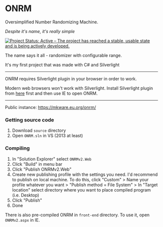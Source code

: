 # ONRM
Oversimplified Number Randomizing Machine.

*Despite it's name, it's really simple*

[![Project Status: Active – The project has reached a stable, usable state and is being actively developed.](https://www.repostatus.org/badges/latest/active.svg)](https://www.repostatus.org/#active)

The name says it all - randomizer with configurable range.

It's my first project that was made with C# and Silverlight

---

ONRM requires Silverlight plugin in your browser in order to work.

Modern web browsers won't work with Silverlight. Install Silverlight plugin from [here](https://mkware.eu.org/onrm/silverlight/) first and then use IE to open ONRM.

---

Public instance: https://mkware.eu.org/onrm/

### Getting source code

1. Download `source` directory
2. Open `ONRM.sln` in VS (2013 at least)

### Compiling

1. In "Solution Explorer" select `ONRMv2.Web`
2. Click "Build" in menu bar
3. Click "Publish ONRMv2.Web"
4. Create new publishing profile with the settings you need. I'd recommend to publish on local machine. To do this, click "Custom" > Name your profile whatever you want > "Publish method = File System" > In "Target location" select directory where you want to place compiled program (i.e. Desktop)
5. Click "Publish"
6. Done

There is also pre-compiled ONRM in `front-end` directory. To use it, open `ONRMv2.aspx` in IE.
